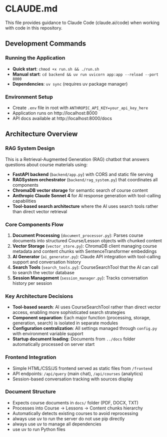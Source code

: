 # CLAUDE.md

This file provides guidance to Claude Code (claude.ai/code) when working with code in this repository.

## Development Commands

### Running the Application
- **Quick start**: `chmod +x run.sh && ./run.sh`
- **Manual start**: `cd backend && uv run uvicorn app:app --reload --port 8000`
- **Dependencies**: `uv sync` (requires uv package manager)

### Environment Setup
- Create `.env` file in root with `ANTHROPIC_API_KEY=your_api_key_here`
- Application runs on http://localhost:8000
- API docs available at http://localhost:8000/docs

## Architecture Overview

### RAG System Design
This is a Retrieval-Augmented Generation (RAG) chatbot that answers questions about course materials using:
- **FastAPI backend** (`backend/app.py`) with CORS and static file serving
- **RAGSystem orchestrator** (`backend/rag_system.py`) that coordinates all components
- **ChromaDB vector storage** for semantic search of course content
- **Anthropic Claude Sonnet 4** for AI response generation with tool-calling capabilities
- **Tool-based search architecture** where the AI uses search tools rather than direct vector retrieval

### Core Components Flow
1. **Document Processing** (`document_processor.py`): Parses course documents into structured Course/Lesson objects with chunked content
2. **Vector Storage** (`vector_store.py`): ChromaDB client managing course metadata and content chunks with SentenceTransformer embeddings
3. **AI Generator** (`ai_generator.py`): Claude API integration with tool-calling support and conversation history
4. **Search Tools** (`search_tools.py`): CourseSearchTool that the AI can call to search the vector database
5. **Session Management** (`session_manager.py`): Tracks conversation history per session

### Key Architecture Decisions
- **Tool-based search**: AI uses CourseSearchTool rather than direct vector access, enabling more sophisticated search strategies
- **Component separation**: Each major function (processing, storage, generation, search) is isolated in separate modules
- **Configuration centralization**: All settings managed through `config.py` with environment variable support
- **Startup document loading**: Documents from `../docs` folder automatically processed on server start

### Frontend Integration
- Simple HTML/CSS/JS frontend served as static files from `/frontend`
- API endpoints: `/api/query` (main chat), `/api/courses` (analytics)
- Session-based conversation tracking with sources display

### Document Structure
- Expects course documents in `docs/` folder (PDF, DOCX, TXT)
- Processes into Course → Lessons → Content chunks hierarchy
- Automatically detects existing courses to avoid reprocessing
- always use uv to run the server do not use pip directly
- always use uv to manage all dependencies
- use uv to run Python files